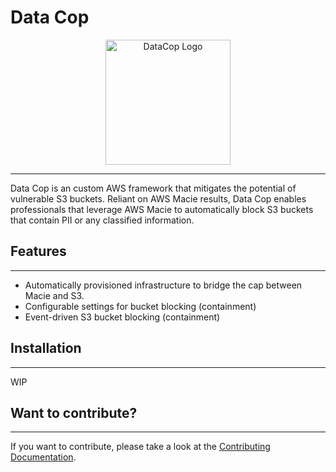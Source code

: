 # Data Cop

<p align="center"><img src="./docs/images/logo.png" alt="DataCop Logo" width="200px" height="200px" /></p>

---

Data Cop is an custom AWS framework that mitigates the 
potential of vulnerable S3 buckets. Reliant on AWS Macie results, Data Cop enables professionals that leverage AWS Macie
to automatically block S3 buckets that contain PII or any classified information.

## Features
---

* Automatically provisioned infrastructure to bridge the 
cap between Macie and S3.
* Configurable settings for bucket blocking (containment)
* Event-driven S3 bucket blocking (containment)

## Installation
---

WIP

## Want to contribute?
---

If you want to contribute, please take a 
look at the [Contributing Documentation](./docs/contributing.md).